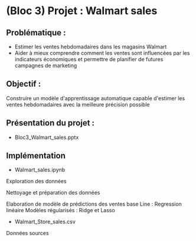 # (Bloc 3) Projet : Walmart sales

## Problématique :
* Estimer les ventes hebdomadaires dans les magasins Walmart
* Aider à mieux comprendre comment les ventes sont influencées par les indicateurs économiques et permettre de planifier de futures campagnes de marketing

## Objectif :
Construire un modèle d'apprentissage automatique capable d'estimer les ventes hebdomadaires avec la meilleure précision possible 

## Présentation du projet :
* Bloc3_Walmart_sales.pptx

## Implémentation
* Walmart_sales.ipynb

Exploration des données

Nettoyage et préparation des données

Elaboration de modèle de prédictions des ventes 
base Line : Regression linéaire
Modèles régularisés : Ridge et Lasso

* Walmart_Store_sales.csv

Données sources
